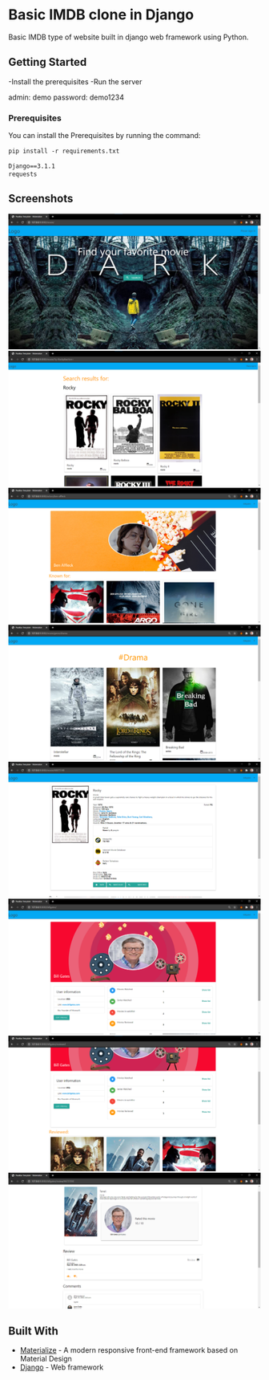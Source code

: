# Basic IMDB clone in Django

Basic IMDB type of website  built in django web framework using Python. 

## Getting Started

-Install the prerequisites
-Run the server

admin:
demo
password:
demo1234

### Prerequisites

You can install the Prerequisites by running the command: 

```
pip install -r requirements.txt
```

```
Django==3.1.1
requests
```

## Screenshots

![Screen](screenshots/index.png?raw=true)
![Screen](screenshots/search_results.png?raw=true)
![Screen](screenshots/actor.png?raw=true)
![Screen](screenshots/genre.png?raw=true)
![Screen](screenshots/movie_details.png?raw=true)
![Screen](screenshots/profile.png?raw=true)
![Screen](screenshots/profile_list.png?raw=true)
![Screen](screenshots/review.png?raw=true)





## Built With

* [Materialize](https://materializecss.com/) - A modern responsive front-end framework based on Material Design
* [Django](https://www.djangoproject.com/) - Web framework

 
